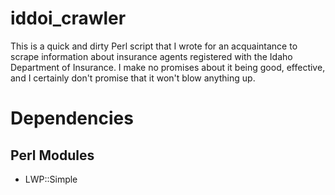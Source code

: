 iddoi_crawler
=============

This is a quick and dirty Perl script that I wrote for an acquaintance to
scrape information about insurance agents registered with the Idaho Department
of Insurance. I make no promises about it being good, effective, and I
certainly don't promise that it won't blow anything up.

Dependencies
============
Perl Modules
------------
- LWP::Simple
